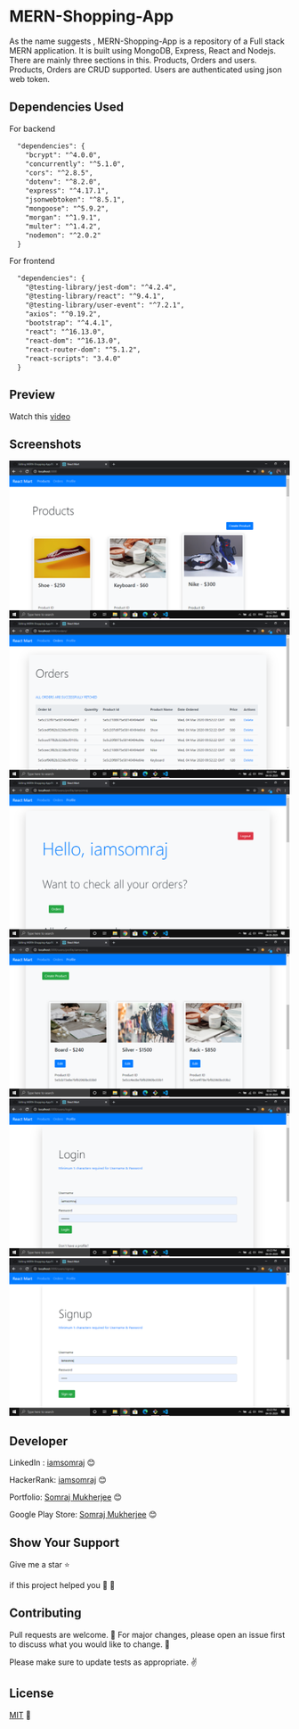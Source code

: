 # MERN-Shopping-App

As the name suggests , MERN-Shopping-App is a repository of a Full stack MERN application. It is built using MongoDB, Express, React and Nodejs. There are mainly three sections in this. Products, Orders and users. Products, Orders are CRUD supported. Users are authenticated using json web token.

## Dependencies Used

For backend 

```
  "dependencies": {
    "bcrypt": "^4.0.0",
    "concurrently": "^5.1.0",
    "cors": "^2.8.5",
    "dotenv": "^8.2.0",
    "express": "^4.17.1",
    "jsonwebtoken": "^8.5.1",
    "mongoose": "^5.9.2",
    "morgan": "^1.9.1",
    "multer": "^1.4.2",
    "nodemon": "^2.0.2"
  }
```


For frontend 

```
  "dependencies": {
    "@testing-library/jest-dom": "^4.2.4",
    "@testing-library/react": "^9.4.1",
    "@testing-library/user-event": "^7.2.1",
    "axios": "^0.19.2",
    "bootstrap": "^4.4.1",
    "react": "^16.13.0",
    "react-dom": "^16.13.0",
    "react-router-dom": "^5.1.2",
    "react-scripts": "3.4.0"
  }
```

## Preview 

Watch this [video](https://youtu.be/BBs2-iJJ_mA) 


## Screenshots

<img src="/assets/Screenshot (66).png" />

<img src="/assets/Screenshot (67).png" />

<img src="/assets/Screenshot (68).png" />

<img src="/assets/Screenshot (69).png" />

<img src="/assets/Screenshot (70).png" />

<img src="/assets/Screenshot (71).png" />


## Developer

LinkedIn : [iamsomraj](https://www.linkedin.com/in/iamsomraj/) 😊

HackerRank: [iamsomraj](https://www.hackerrank.com/iamsomraj?hr_r=1) 😊

Portfolio: [Somraj Mukherjee](https://iamsomraj.github.io/) 😊

Google Play Store: [Somraj Mukherjee](https://play.google.com/store/apps/developer?id=Somraj+Mukherjee) 😊

## Show Your Support

Give me a star ⭐

if this project helped you 👦 👧

## Contributing

Pull requests are welcome. 🤝 For major changes, please open an issue first to discuss what you would like to change. 🙏

Please make sure to update tests as appropriate. ✌

## License

[MIT](https://choosealicense.com/licenses/mit/) 📰
